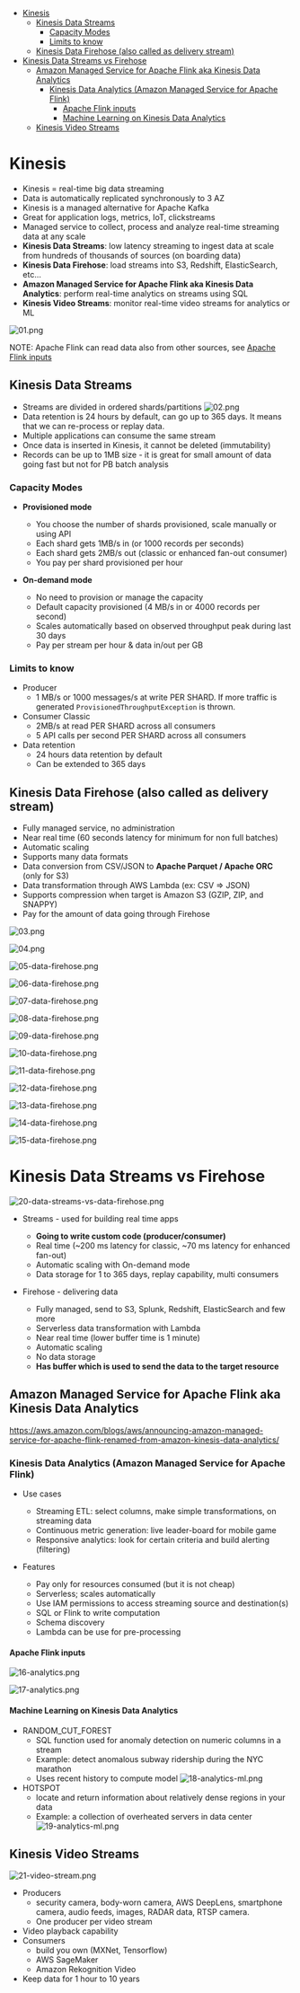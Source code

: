 - [Kinesis](#kinesis)
  - [Kinesis Data Streams](#kinesis-data-streams)
    - [Capacity Modes](#capacity-modes)
    - [Limits to know](#limits-to-know)
  - [Kinesis Data Firehose (also called as delivery stream)](#kinesis-data-firehose-also-called-as-delivery-stream)
- [Kinesis Data Streams vs Firehose](#kinesis-data-streams-vs-firehose)
  - [Amazon Managed Service for Apache Flink aka Kinesis Data Analytics](#amazon-managed-service-for-apache-flink-aka-kinesis-data-analytics)
    - [Kinesis Data Analytics (Amazon Managed Service for Apache Flink)](#kinesis-data-analytics-amazon-managed-service-for-apache-flink)
      - [Apache Flink inputs](#apache-flink-inputs)
      - [Machine Learning on Kinesis Data Analytics](#machine-learning-on-kinesis-data-analytics)
  - [Kinesis Video Streams](#kinesis-video-streams)


# Kinesis

* Kinesis = real-time big data streaming
* Data is automatically replicated synchronously to 3 AZ
* Kinesis is a managed alternative for Apache Kafka
* Great for application logs, metrics, IoT, clickstreams
* Managed service to collect, process and analyze real-time streaming data at any scale
* **Kinesis Data Streams**: low latency streaming to ingest data at scale from hundreds of thousands of sources (on boarding data)
* **Kinesis Data Firehose**: load streams into S3, Redshift, ElasticSearch, etc...
* **Amazon Managed Service for Apache Flink aka Kinesis Data Analytics**: perform real-time analytics on streams using SQL
* **Kinesis Video Streams**: monitor real-time video streams for analytics or ML

![01.png](./images/01.png)

NOTE: Apache Flink can read data also from other sources, see [Apache Flink inputs](#apache-flink-inputs)

## Kinesis Data Streams

* Streams are divided in ordered shards/partitions
  ![02.png](./images/02.png)
* Data retention is 24 hours by default, can go up to 365 days.
  It means that we can re-process or replay data.
* Multiple applications can consume the same stream
* Once data is inserted in Kinesis, it cannot be deleted (immutability)
* Records can be up to 1MB size - it is great for small amount of data going fast but not for PB batch analysis

### Capacity Modes

* **Provisioned mode**
  * You choose the number of shards provisioned, scale manually or using API
  * Each shard gets 1MB/s in (or 1000 records per seconds)
  * Each shard gets 2MB/s out (classic or enhanced fan-out consumer)
  * You pay per shard provisioned per hour

* **On-demand mode**
  * No need to provision or manage the capacity
  * Default capacity provisioned (4 MB/s in or 4000 records per second)
  * Scales automatically based on observed throughput peak during last 30 days
  * Pay per stream per hour & data in/out per GB

### Limits to know

* Producer
  * 1 MB/s or 1000 messages/s at write PER SHARD. If more traffic is generated `ProvisionedThroughputException` is thrown.
* Consumer Classic
  * 2MB/s at read PER SHARD across all consumers
  * 5 API calls per second PER SHARD across all consumers
* Data retention
  * 24 hours data retention by default
  * Can be extended to 365 days

## Kinesis Data Firehose (also called as delivery stream)

* Fully managed service, no administration
* Near real time (60 seconds latency for minimum for non full batches)
* Automatic scaling
* Supports many data formats
* Data conversion from CSV/JSON to **Apache Parquet / Apache ORC** (only for S3)
* Data transformation through AWS Lambda (ex: CSV => JSON)
* Supports compression when target is Amazon S3 (GZIP, ZIP, and SNAPPY)
* Pay for the amount of data going through Firehose

![03.png](./images/03.png)

![04.png](./images/04.png)

![05-data-firehose.png](./images/05-data-firehose.png)

![06-data-firehose.png](./images/06-data-firehose.png)

![07-data-firehose.png](./images/07-data-firehose.png)

![08-data-firehose.png](./images/08-data-firehose.png)

![09-data-firehose.png](./images/09-data-firehose.png)

![10-data-firehose.png](./images/10-data-firehose.png)

![11-data-firehose.png](./images/11-data-firehose.png)

![12-data-firehose.png](./images/12-data-firehose.png)

![13-data-firehose.png](./images/13-data-firehose.png)

![14-data-firehose.png](./images/14-data-firehose.png)

![15-data-firehose.png](./images/15-data-firehose.png)

# Kinesis Data Streams vs Firehose

![20-data-streams-vs-data-firehose.png](./images/20-data-streams-vs-data-firehose.png)

* Streams - used for building real time apps
  * **Going to write custom code (producer/consumer)**
  * Real time (~200 ms latency for classic, ~70 ms latency for enhanced fan-out)
  * Automatic scaling with On-demand mode
  * Data storage for 1 to 365 days, replay capability, multi consumers

* Firehose - delivering data
  * Fully managed, send to S3, Splunk, Redshift, ElasticSearch and few more
  * Serverless data transformation with Lambda
  * Near real time (lower buffer time is 1 minute)
  * Automatic scaling
  * No data storage
  * **Has buffer which is used to send the data to the target resource**

## Amazon Managed Service for Apache Flink aka Kinesis Data Analytics

https://aws.amazon.com/blogs/aws/announcing-amazon-managed-service-for-apache-flink-renamed-from-amazon-kinesis-data-analytics/

### Kinesis Data Analytics (Amazon Managed Service for Apache Flink)

* Use cases
  * Streaming ETL: select columns, make simple transformations, on streaming data
  * Continuous metric generation: live leader-board for mobile game
  * Responsive analytics: look for certain criteria and build alerting (filtering)

* Features
  * Pay only for resources consumed (but it is not cheap)
  * Serverless; scales automatically
  * Use IAM permissions to access streaming source and destination(s)
  * SQL or Flink to write computation
  * Schema discovery
  * Lambda can be use for pre-processing

#### Apache Flink inputs

![16-analytics.png](./images/16-analytics.png)

![17-analytics.png](./images/17-analytics.png)

#### Machine Learning on Kinesis Data Analytics

* RANDOM_CUT_FOREST
  * SQL function used for anomaly detection on numeric columns in a stream
  * Example: detect anomalous subway ridership during the NYC marathon
  * Uses recent history to compute model
  ![18-analytics-ml.png](./images/18-analytics-ml.png)
* HOTSPOT
  * locate and return information about relatively dense regions in your data
  * Example: a collection of overheated servers in data center
  ![19-analytics-ml.png](./images/19-analytics-ml.png)

## Kinesis Video Streams

![21-video-stream.png](./images/21-video-stream.png)

* Producers
  * security camera, body-worn camera, AWS DeepLens, smartphone camera, audio feeds, images, RADAR data, RTSP camera.
  * One producer per video stream
* Video playback capability
* Consumers
  * build you own (MXNet, Tensorflow)
  * AWS SageMaker
  * Amazon Rekognition Video
* Keep data for 1 hour to 10 years

 

